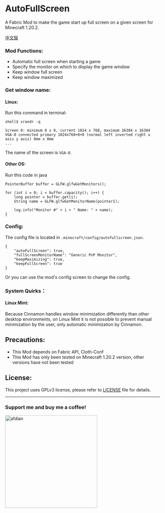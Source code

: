 # AutoFullScreen


A Fabric Mod to make the game start up full screen on a given screen for Minecraft 1.20.2.

[中文版](LICENSE)

### Mod Functions:

- Automatic full screen when starting a game
- Specify the monitor on which to display the game window
- Keep window full screen
- Keep window maximized

### Get window name:

#### Linux:

Run this command in terminal:

    shell$ xrandr -q

    Screen 0: minimum 8 x 8, current 1024 x 768, maximum 16384 x 16384
    VGA-0 connected primary 1024x768+0+0 (normal left inverted right x axis y axis) 0mm x 0mm
    ...

The name of the screen is `VGA-0`.

#### Other OS:

Run this code in java

    PointerBuffer buffer = GLFW.glfwGetMonitors();

    for (int i = 0; i < buffer.capacity(); i++) {
        long pointer = buffer.get(i);
        String name = GLFW.glfwGetMonitorName(pointer1);
        
        log.info("Monitor #" + i + " Name: " + name);
    }

### Config:

The config file is located in `.minecraft/config/autofullscreen.json`.

    {
        "autoFullScreen": true,
        "fullScreenMonitorName": "Generic PnP Monitor",
        "keepMaximizing": true,
        "keepFullScreen": true
    }

Or you can use the mod's config screen to change the config.

### System Quirks：

#### Linux Mint:

Because Cinnamon handles window minimization differently than other desktop environments, on Linux Mint it is not possible to prevent manual minimization by the user, only automatic minimization by Cinnamon.

## Precautions:
- This Mod depends on Fabric API, Cloth-Conf
- This Mod has only been tested on Minecraft 1.20.2 version, other versions have not been tested

## License:
This project uses GPLv3 license, please refer to [LICENSE](LICENSE) file for details.


---

### Support me and buy me a coffee!


<a href="https://afdian.net/a/lushangkan"><img src="https://s2.loli.net/2023/11/21/iAuWGhQz4gFpalV.jpg" alt="afdian" width="300"/></a>

